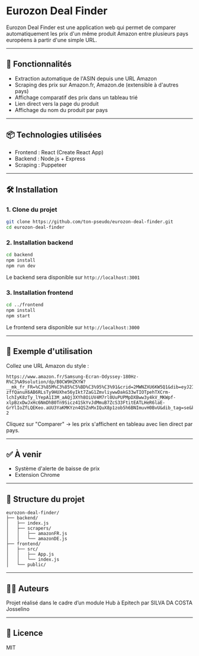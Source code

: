 # Eurozon Deal Finder

Eurozon Deal Finder est une application web qui permet de comparer automatiquement les prix d'un même produit Amazon entre plusieurs pays européens à partir d'une simple URL.

---

## 🚀 Fonctionnalités

* Extraction automatique de l'ASIN depuis une URL Amazon
* Scraping des prix sur Amazon.fr, Amazon.de (extensible à d'autres pays)
* Affichage comparatif des prix dans un tableau trié
* Lien direct vers la page du produit
* Affichage du nom du produit par pays

---

## 📦 Technologies utilisées

* Frontend : React (Create React App)
* Backend : Node.js + Express
* Scraping : Puppeteer

---

## 🛠 Installation

### 1. Clone du projet

```bash
git clone https://github.com/ton-pseudo/eurozon-deal-finder.git
cd eurozon-deal-finder
```

### 2. Installation backend

```bash
cd backend
npm install
npm run dev
```

Le backend sera disponible sur `http://localhost:3001`

### 3. Installation frontend

```bash
cd ../frontend
npm install
npm start
```

Le frontend sera disponible sur `http://localhost:3000`

---

## 📝 Exemple d'utilisation

Collez une URL Amazon du style :

```
https://www.amazon.fr/Samsung-Ecran-Odyssey-180Hz-R%C3%A9solution/dp/B0CW9HZKYW?__mk_fr_FR=%C3%85M%C3%85%C5%BD%C3%95%C3%91&crid=2MWNZXU6KW5Q1&dib=eyJ2IjoiMSJ9.O4mCjtJAHRGszBsGOqCOoEnbwtHlTbQSdbTZBOk5WgLulym5uVE3RH_Kb9PiCYhl_eTrAHiOAb1ky5Rlry3sjizp7Z3uifkqp3-zffQanuX6AB6RLsTy9HUXhe56yIkt7ZaG1ZmvliywwDakG33wTIOTpehTXCrm-lchIyK8zTy_lYepA1I3M_aAQj3XYh8OiUV4M7rl0UuPUPMpDXBww3y4kV_MKWpf-xlpBzxDwJxHc6NmDhB0Tn9Sicz41SkYvJdMmuB7ZcS33FtitEATLHeR6laE-GrYlIoZfLQEKeo.aUU3YaKMKYzn4QSZnMxIQuX8p1zob5h6BNImuvH0BvU&dib_tag=se&keywords=samsung+g5&qid=1747576066&sprefix=samsung+g5%2Caps%2C340&sr=8-2
```

Cliquez sur "Comparer" → les prix s'affichent en tableau avec lien direct par pays.

---

## ✅ À venir

* Système d'alerte de baisse de prix
* Extension Chrome

---

## 📁 Structure du projet

```
eurozon-deal-finder/
├── backend/
│   ├── index.js
│   ├── scrapers/
│   │   ├── amazonFR.js
│   │   └── amazonDE.js
├── frontend/
│   ├── src/
│   │   ├── App.js
│   │   └── index.js
│   └── public/
```

---

## 🧑‍💻 Auteurs

Projet réalisé dans le cadre d’un module Hub à Epitech par SILVA DA COSTA Josselino

---

## 📜 Licence

MIT
